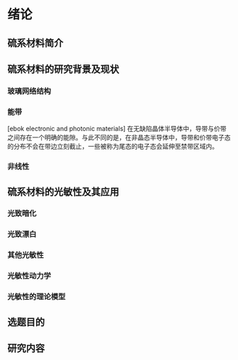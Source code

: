 # 绪论

## 硫系材料简介

## 硫系材料的研究背景及现状

### 玻璃网络结构

### 能带

[ebok electronic and photonic materials]
在无缺陷晶体半导体中，导带与价带之间存在一个明确的能隙。与此不同的是，在非晶态半导体中，导带和价带电子态的分布不会在带边立刻截止，一些被称为尾态的电子态会延伸至禁带区域内。

### 非线性

## 硫系材料的光敏性及其应用

### 光致暗化

### 光致漂白

### 其他光敏性

### 光敏性动力学

### 光敏性的理论模型

## 选题目的

## 研究内容
